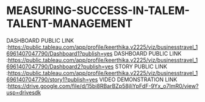 # MEASURING-SUCCESS-IN-TALEM-TALENT-MANAGEMENT
DASHBOARD PUBLIC LINK      :https://public.tableau.com/app/profile/keerthika.v2225/viz/businesstravel_16961407047790/Dashboard1?publish=yes
DASHBOARD PUBLIC LINK      :https://public.tableau.com/app/profile/keerthika.v2225/viz/businesstravel_16961407047790/Dashboard2?publish=yes
STORY PUBLIC LINK          :https://public.tableau.com/app/profile/keerthika.v2225/viz/businesstravel_16961407047790/story1?publish=yes
 VIDEO DEMONSTRATION LINK  :https://drive.google.com/file/d/15bi8RBarBZp58jliYpFdF-9Yx_o7ImR0/view?usp=drivesdk
 
